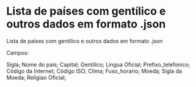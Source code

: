 # Lista de países com gentílico e outros dados em formato .json
Lista de países com gentílico e outros dados em formato .json

Campos:

Sigla;
Nome do país;
Capital;
Gentilico;
Lingua Oficial;
Prefixo_telefonico;
Código da Internet;
Código ISO;
Clima;
Fuso_horario;
Moeda;
Sigla da Moeda;
Religiao Oficial;
